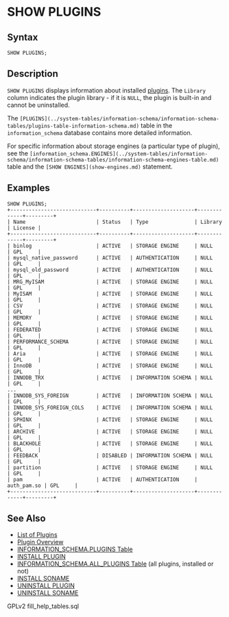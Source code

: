 # SHOW PLUGINS

## Syntax

```
SHOW PLUGINS;
```

## Description

`SHOW PLUGINS` displays information about installed [plugins](../../../plugins/). The `Library` column indicates the plugin library - if it is `NULL`, the plugin is built-in and cannot be uninstalled.

The `[PLUGINS](../system-tables/information-schema/information-schema-tables/plugins-table-information-schema.md)` table in the `information_schema` database contains more detailed information.

For specific information about storage engines (a particular type of plugin), see the `[information_schema.ENGINES](../system-tables/information-schema/information-schema-tables/information-schema-engines-table.md)` table and the `[SHOW ENGINES](show-engines.md)` statement.

## Examples

```
SHOW PLUGINS;
+----------------------------+----------+--------------------+-------------+---------+
| Name                       | Status   | Type               | Library     | License |
+----------------------------+----------+--------------------+-------------+---------+
| binlog                     | ACTIVE   | STORAGE ENGINE     | NULL        | GPL     |
| mysql_native_password      | ACTIVE   | AUTHENTICATION     | NULL        | GPL     |
| mysql_old_password         | ACTIVE   | AUTHENTICATION     | NULL        | GPL     |
| MRG_MyISAM                 | ACTIVE   | STORAGE ENGINE     | NULL        | GPL     |
| MyISAM                     | ACTIVE   | STORAGE ENGINE     | NULL        | GPL     |
| CSV                        | ACTIVE   | STORAGE ENGINE     | NULL        | GPL     |
| MEMORY                     | ACTIVE   | STORAGE ENGINE     | NULL        | GPL     |
| FEDERATED                  | ACTIVE   | STORAGE ENGINE     | NULL        | GPL     |
| PERFORMANCE_SCHEMA         | ACTIVE   | STORAGE ENGINE     | NULL        | GPL     |
| Aria                       | ACTIVE   | STORAGE ENGINE     | NULL        | GPL     |
| InnoDB                     | ACTIVE   | STORAGE ENGINE     | NULL        | GPL     |
| INNODB_TRX                 | ACTIVE   | INFORMATION SCHEMA | NULL        | GPL     |
...
| INNODB_SYS_FOREIGN         | ACTIVE   | INFORMATION SCHEMA | NULL        | GPL     |
| INNODB_SYS_FOREIGN_COLS    | ACTIVE   | INFORMATION SCHEMA | NULL        | GPL     |
| SPHINX                     | ACTIVE   | STORAGE ENGINE     | NULL        | GPL     |
| ARCHIVE                    | ACTIVE   | STORAGE ENGINE     | NULL        | GPL     |
| BLACKHOLE                  | ACTIVE   | STORAGE ENGINE     | NULL        | GPL     |
| FEEDBACK                   | DISABLED | INFORMATION SCHEMA | NULL        | GPL     |
| partition                  | ACTIVE   | STORAGE ENGINE     | NULL        | GPL     |
| pam                        | ACTIVE   | AUTHENTICATION     | auth_pam.so | GPL     |
+----------------------------+----------+--------------------+-------------+---------+
```

## See Also

* [List of Plugins](../../../plugins/information-on-plugins/list-of-plugins.md)
* [Plugin Overview](../../../plugins/plugin-overview.md)
* [INFORMATION\_SCHEMA.PLUGINS Table](../system-tables/information-schema/information-schema-tables/plugins-table-information-schema.md)
* [INSTALL PLUGIN](../plugin-sql-statements/install-plugin.md)
* [INFORMATION\_SCHEMA.ALL\_PLUGINS Table](../system-tables/information-schema/information-schema-tables/all-plugins-table-information-schema.md) (all plugins, installed or not)
* [INSTALL SONAME](../plugin-sql-statements/install-soname.md)
* [UNINSTALL PLUGIN](../plugin-sql-statements/uninstall-plugin.md)
* [UNINSTALL SONAME](../plugin-sql-statements/uninstall-soname.md)

GPLv2 fill\_help\_tables.sql
